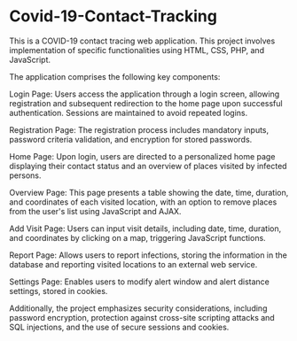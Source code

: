 # Covid-19-Contact-Tracking
This is a COVID-19 contact tracing web application. This project involves implementation of specific functionalities using HTML, CSS, PHP, and JavaScript.

The application comprises the following key components:

Login Page: Users access the application through a login screen, allowing registration and subsequent redirection to the home page upon successful authentication. Sessions are maintained to avoid repeated logins.

Registration Page: The registration process includes mandatory inputs, password criteria validation, and encryption for stored passwords.

Home Page: Upon login, users are directed to a personalized home page displaying their contact status and an overview of places visited by infected persons.

Overview Page: This page presents a table showing the date, time, duration, and coordinates of each visited location, with an option to remove places from the user's list using JavaScript and AJAX.

Add Visit Page: Users can input visit details, including date, time, duration, and coordinates by clicking on a map, triggering JavaScript functions.

Report Page: Allows users to report infections, storing the information in the database and reporting visited locations to an external web service.

Settings Page: Enables users to modify alert window and alert distance settings, stored in cookies.

Additionally, the project emphasizes security considerations, including password encryption, protection against cross-site scripting attacks and SQL injections, and the use of secure sessions and cookies.